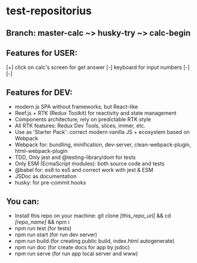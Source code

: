 # test-repositorius

## Branch: master-calc ~> husky-try ~> calc-begin

## Features for USER:

[+] click on calc's screen for get answer
[-] keyboard for input numbers
[-][-]

## Features for DEV:

-   modern js SPA without frameworks, but React-like
-   Reef.js + RTK (Redux Toolkit) for reactivity and state management
-   Components architecture, rely on predictable RTK style
-   All RTK features: Redux Dev Tools, slices, immer, etc.
-   Use as 'Starter Pack': correct modern vanilla JS + ecosystem based on Webpack
-   Webpack for: bundling, minification, dev-server, clean-webpack-plugin, html-webpack-plugin
-   TDD, Only jest and @testing-library/dom for tests
-   Only ESM (EcmaScript modules): both source code and tests
-   @babel for: es6 to es5 and correct work with jest & ESM
-   JSDoc as documentation
-   husky: for pre-commit hooks

## You can:

-   Install this repo on your machine: git clone _[this_repo_url]_ && cd _[repo_name]_ && npm i
-   npm run test (for tests)
-   npm run start (for run dev server)
-   npm run build (for creating public build, index.html autogenerate)
-   npm run doc (for create docs for app by jsdoc)
-   npm run serve (for run app local server and www)
